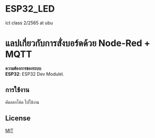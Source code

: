 # ESP32_LED
ict class 2/2565 at ubu

# แลปเกี่ยวกับการสั่งบอร์ดด้วย Node-Red + MQTT

**ความต้องการของระบบ**\
**ESP32**: ESP32 Dev Module\

## การใช้งาน
คัดลอกโค้ด ไปใช้งาน

## License
[MIT](https://choosealicense.com/licenses/mit/)
